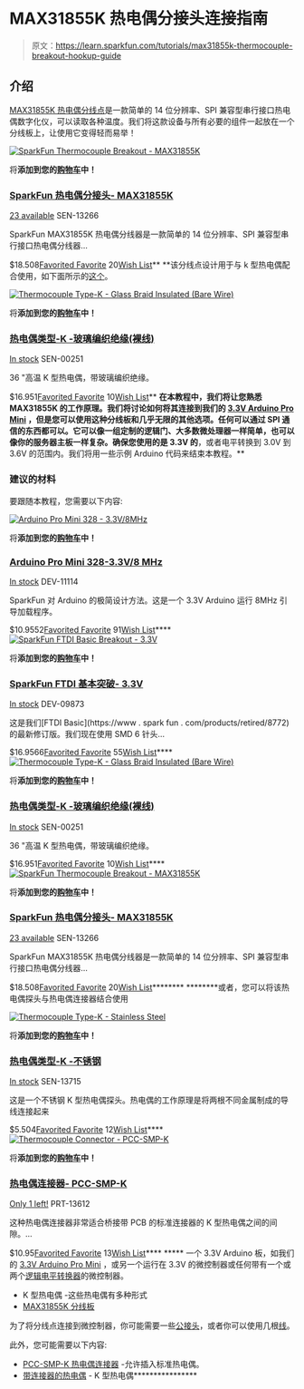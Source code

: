# MAX31855K 热电偶分接头连接指南

> 原文：<https://learn.sparkfun.com/tutorials/max31855k-thermocouple-breakout-hookup-guide>

## 介绍

[MAX31855K 热电偶分线点](https://www.sparkfun.com/products/13266)是一款简单的 14 位分辨率、SPI 兼容型串行接口热电偶数字化仪，可以读取各种温度。我们将这款设备与所有必要的组件一起放在一个分线板上，让使用它变得轻而易举！

[![SparkFun Thermocouple Breakout - MAX31855K](img/cb91791e18eaa0469f8b27b06c56461c.png)](https://www.sparkfun.com/products/13266) 

将**添加到您的[购物车](https://www.sparkfun.com/cart)中！**

### [SparkFun 热电偶分接头- MAX31855K](https://www.sparkfun.com/products/13266)

[23 available](https://learn.sparkfun.com/static/bubbles/ "23 available") SEN-13266

SparkFun MAX31855K 热电偶分线器是一款简单的 14 位分辨率、SPI 兼容型串行接口热电偶分线器…

$18.508[Favorited Favorite](# "Add to favorites") 20[Wish List](# "Add to wish list")** **该分线点设计用于与 k 型热电偶配合使用，如下面所示的[这个](https://www.sparkfun.com/products/251)。

[![Thermocouple Type-K - Glass Braid Insulated (Bare Wire)](img/98638e2ffedc9e4242b4cc9c81265eb4.png)](https://www.sparkfun.com/products/251) 

将**添加到您的[购物车](https://www.sparkfun.com/cart)中！**

### [热电偶类型-K -玻璃编织绝缘(裸线)](https://www.sparkfun.com/products/251)

[In stock](https://learn.sparkfun.com/static/bubbles/ "in stock") SEN-00251

36 "高温 K 型热电偶，带玻璃编织绝缘。

$16.951[Favorited Favorite](# "Add to favorites") 10[Wish List](# "Add to wish list")** **在本教程中，我们将让您熟悉 MAX31855K 的工作原理。我们将讨论如何将其连接到我们的 [3.3V Arduino Pro Mini](https://www.sparkfun.com/products/11114) ，但是您可以使用这种分线板和几乎无限的其他选项。任何可以通过 SPI 通信的东西都可以。它可以像一组定制的逻辑门、大多数微处理器一样简单，也可以像你的服务器主板一样复杂。确保您使用的是 3.3V 的**，或者电平转换到 3.0V 到 3.6V 的范围内。我们将用一些示例 Arduino 代码来结束本教程。**

### 建议的材料

要跟随本教程，您需要以下内容:

[![Arduino Pro Mini 328 - 3.3V/8MHz](img/92c17b6d9870dd497093d05909725485.png)](https://www.sparkfun.com/products/11114) 

将**添加到您的[购物车](https://www.sparkfun.com/cart)中！**

### [Arduino Pro Mini 328-3.3V/8 MHz](https://www.sparkfun.com/products/11114)

[In stock](https://learn.sparkfun.com/static/bubbles/ "in stock") DEV-11114

SparkFun 对 Arduino 的极简设计方法。这是一个 3.3V Arduino 运行 8MHz 引导加载程序。

$10.9552[Favorited Favorite](# "Add to favorites") 91[Wish List](# "Add to wish list")****[![SparkFun FTDI Basic Breakout - 3.3V](img/52b468537e4be8a3b71a4e5dde316969.png)](https://www.sparkfun.com/products/9873) 

将**添加到您的[购物车](https://www.sparkfun.com/cart)中！**

### [SparkFun FTDI 基本突破- 3.3V](https://www.sparkfun.com/products/9873)

[In stock](https://learn.sparkfun.com/static/bubbles/ "in stock") DEV-09873

这是我们[FTDI Basic](https://www . spark fun . com/products/retired/8772)的最新修订版。我们现在使用 SMD 6 针头…

$16.9566[Favorited Favorite](# "Add to favorites") 55[Wish List](# "Add to wish list")****[![Thermocouple Type-K - Glass Braid Insulated (Bare Wire)](img/f6065aed27bea61e69054f8d09be984f.png)](https://www.sparkfun.com/products/251) 

将**添加到您的[购物车](https://www.sparkfun.com/cart)中！**

### [热电偶类型-K -玻璃编织绝缘(裸线)](https://www.sparkfun.com/products/251)

[In stock](https://learn.sparkfun.com/static/bubbles/ "in stock") SEN-00251

36 "高温 K 型热电偶，带玻璃编织绝缘。

$16.951[Favorited Favorite](# "Add to favorites") 10[Wish List](# "Add to wish list")****[![SparkFun Thermocouple Breakout - MAX31855K](img/611c3a9adf9b0b09a4d77eac080ffda8.png)](https://www.sparkfun.com/products/13266) 

将**添加到您的[购物车](https://www.sparkfun.com/cart)中！**

### [SparkFun 热电偶分接头- MAX31855K](https://www.sparkfun.com/products/13266)

[23 available](https://learn.sparkfun.com/static/bubbles/ "23 available") SEN-13266

SparkFun MAX31855K 热电偶分线器是一款简单的 14 位分辨率、SPI 兼容型串行接口热电偶分线器…

$18.508[Favorited Favorite](# "Add to favorites") 20[Wish List](# "Add to wish list")******** ********或者，您可以将该热电偶探头与热电偶连接器结合使用

[![Thermocouple Type-K - Stainless Steel](img/8e34493326b8afa6273ecd111bbd10b8.png)](https://www.sparkfun.com/products/13715) 

将**添加到您的[购物车](https://www.sparkfun.com/cart)中！**

### [热电偶类型-K -不锈钢](https://www.sparkfun.com/products/13715)

[In stock](https://learn.sparkfun.com/static/bubbles/ "in stock") SEN-13715

这是一个不锈钢 K 型热电偶探头。热电偶的工作原理是将两根不同金属制成的导线连接起来

$5.504[Favorited Favorite](# "Add to favorites") 12[Wish List](# "Add to wish list")****[![Thermocouple Connector - PCC-SMP-K](img/a80414815526732fc5b1e06eb6747c44.png)](https://www.sparkfun.com/products/13612) 

将**添加到您的[购物车](https://www.sparkfun.com/cart)中！**

### [热电偶连接器- PCC-SMP-K](https://www.sparkfun.com/products/13612)

[Only 1 left!](https://learn.sparkfun.com/static/bubbles/ "only 1 left!") PRT-13612

这种热电偶连接器非常适合桥接带 PCB 的标准连接器的 K 型热电偶之间的间隙。…

$10.95[Favorited Favorite](# "Add to favorites") 13[Wish List](# "Add to wish list")**** *****   一个 3.3V Arduino 板，如我们的 [3.3V Arduino Pro Mini](https://www.sparkfun.com/products/11114) ，或另一个运行在 3.3V 的微控制器或任何带有一个或两个[逻辑电平转换器](https://www.sparkfun.com/products/12009)的微控制器。
*   K 型热电偶 -这些热电偶有多种形式
*   [MAX31855K 分线板](https://www.sparkfun.com/products/13266)

为了将分线点连接到微控制器，你可能需要一些[公接头](https://www.sparkfun.com/products/116)，或者你可以使用几根[线](https://www.sparkfun.com/products/11375)。

此外，您可能需要以下内容:

*   [PCC-SMP-K 热电偶连接器](https://www.sparkfun.com/products/13612) -允许插入标准热电偶。
*   [带连接器的热电偶](http://www.phidgets.com/products.php?product_id=3108_1) - K 型热电偶****************